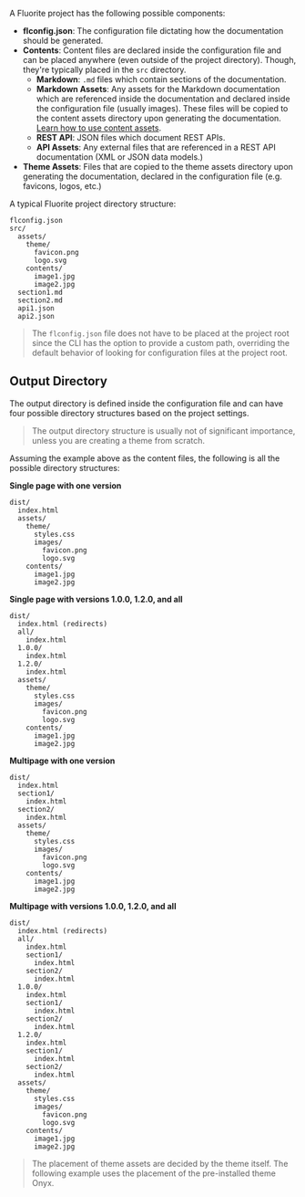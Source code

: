 A Fluorite project has the following possible components:

  - **flconfig.json**: The configuration file dictating how the documentation should be generated.
  - **Contents**: Content files are declared inside the configuration file and can be placed anywhere (even outside of the project directory). Though, they're typically placed in the `src` directory.
    - **Markdown**: `.md` files which contain sections of the documentation.
    - **Markdown Assets**: Any assets for the Markdown documentation which are referenced inside the documentation and declared inside the configuration file (usually images). These files will be copied to the content assets directory upon generating the documentation. [Learn how to use content assets]({{versionRootPrefix}}/contents/assets).
    - **REST API**: JSON files which document REST APIs.
    - **API Assets**: Any external files that are referenced in a REST API documentation (XML or JSON data models.)
  - **Theme Assets**: Files that are copied to the theme assets directory upon generating the documentation, declared in the configuration file (e.g. favicons, logos, etc.)

A typical Fluorite project directory structure:

```
flconfig.json
src/
  assets/
    theme/
      favicon.png
      logo.svg
    contents/
      image1.jpg
      image2.jpg
  section1.md
  section2.md
  api1.json
  api2.json
```

> The `flconfig.json` file does not have to be placed at the project root since the CLI has the option to provide a custom path, overriding the default behavior of looking for configuration files at the project root.

## Output Directory

The output directory is defined inside the configuration file and can have four possible directory structures based on the project settings.

> The output directory structure is usually not of significant importance, unless you are creating a theme from scratch.

Assuming the example above as the content files, the following is all the possible directory structures:

**Single page with one version**
```
dist/
  index.html
  assets/
    theme/
      styles.css
      images/
        favicon.png
        logo.svg
    contents/
      image1.jpg
      image2.jpg
```

**Single page with versions 1.0.0, 1.2.0, and all**
```
dist/
  index.html (redirects)
  all/
    index.html
  1.0.0/
    index.html
  1.2.0/
    index.html
  assets/
    theme/
      styles.css
      images/
        favicon.png
        logo.svg
    contents/
      image1.jpg
      image2.jpg
```

**Multipage with one version**
```
dist/
  index.html
  section1/
    index.html
  section2/
    index.html
  assets/
    theme/
      styles.css
      images/
        favicon.png
        logo.svg
    contents/
      image1.jpg
      image2.jpg
```

**Multipage with versions 1.0.0, 1.2.0, and all**
```
dist/
  index.html (redirects)
  all/
    index.html
    section1/
      index.html
    section2/
      index.html
  1.0.0/
    index.html
    section1/
      index.html
    section2/
      index.html
  1.2.0/
    index.html
    section1/
      index.html
    section2/
      index.html
  assets/
    theme/
      styles.css
      images/
        favicon.png
        logo.svg
    contents/
      image1.jpg
      image2.jpg
```

> The placement of theme assets are decided by the theme itself. The following example uses the placement of the pre-installed theme Onyx.
